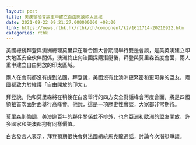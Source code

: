 ```yaml
---
layout: post
title: 美澳領袖會談重申建立自由開放印太區域
date: 2021-09-22 09:21:27.000000000 +08:00
link: https://news.rthk.hk/rthk/ch/component/k2/1611714-20210922.htm
categories: rthk
---
```


美國總統拜登與澳洲總理莫里森在聯合國大會期間舉行雙邊會談，是美英澳建立印太地區安全伙伴關係，澳洲終止向法國採購潛艇後，拜登與莫里森首度會面，兩人重申建立自由開放的印太區域。

兩人在會前都沒有提到法國。拜登說，美國沒有比澳洲更緊密和更可靠的盟友，兩國都致力於維護「自由開放的印太」。

拜登說，他和莫里森將在稍後在白宮舉行的四方安全對話峰會再度會面，將是四國領袖首次面對面舉行高峰會。他說，這是一項歷史性會談，大家都非常期待。

莫里森則強調，美澳逾百年的夥伴關係並不排外，也向亞洲和歐洲的盟友開放，許多國家和美澳都抱有同樣價值。

白宮發言人表示，拜登預期很快會與法國總統馬克龍通話，討論今次潛艇爭議。
